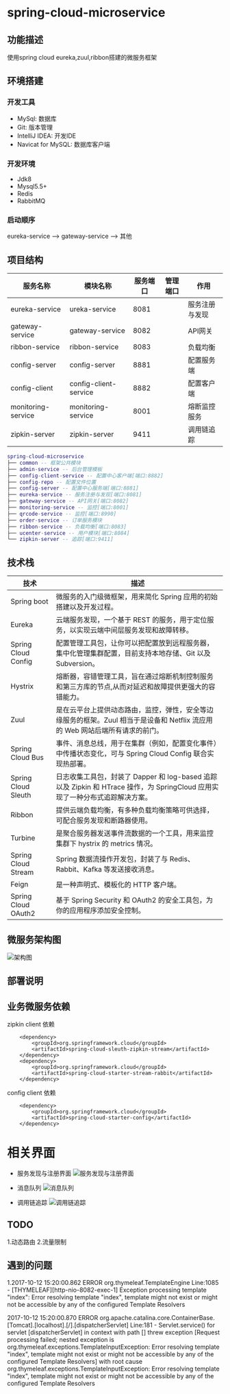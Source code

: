 # spring-cloud-microservice

## 功能描述
使用spring cloud eureka,zuul,ribbon搭建的微服务框架

## 环境搭建
### 开发工具
- MySql: 数据库
- Git: 版本管理
- IntelliJ IDEA: 开发IDE
- Navicat for MySQL: 数据库客户端

### 开发环境
- Jdk8
- Mysql5.5+
- Redis
- RabbitMQ

### 启动顺序
eureka-service --> gateway-service --> 其他

## 项目结构


| 服务名称 | 模块名称 | 服务端口 | 管理端口 | 作用
|--------|--------|--------|--------|--------|
|eureka-service|ureka-service|8081|        |服务注册与发现
|gateway-service| gateway-service | 8082 |        |API网关
|ribbon-service| ribbon-service| 8083    |        |负载均衡
|config-server|config-server| 8881     |        |配置服务端
|config-client| config-client-service |8882 |        | 配置客户端
|monitoring-service|monitoring-service|8001||熔断监控服务
|zipkin-server|zipkin-server|9411||调用链追踪



``` lua
spring-cloud-microservice
├── common -- 框架公共模块
├── admin-service -- 后台管理模板
├── config-client-service -- 配置中心客户端[端口:8882]
├── config-repo -- 配置文件位置
├── config-server -- 配置中心服务端[端口:8881]
├── eureka-service -- 服务注册与发现[端口:8081]
├── gateway-service -- API网关[端口:8082]
├── monitoring-service -- 监控[端口:8001]
├── qrcode-service -- 监控[端口:8990]
├── order-service -- 订单服务模块
├── ribbon-service -- 负载均衡[端口:8083]
├── ucenter-service -- 用户模块[端口:8084]
└── zipkin-server -- 追踪[端口:9411]

```
## 技术栈
| 技术 | 描述|
|--------|--------|
|Spring boot| 微服务的入门级微框架，用来简化 Spring 应用的初始搭建以及开发过程。
|Eureka | 云端服务发现，一个基于 REST 的服务，用于定位服务，以实现云端中间层服务发现和故障转移。
|Spring Cloud Config |配置管理工具包，让你可以把配置放到远程服务器，集中化管理集群配置，目前支持本地存储、Git 以及 Subversion。
|Hystrix |熔断器，容错管理工具，旨在通过熔断机制控制服务和第三方库的节点,从而对延迟和故障提供更强大的容错能力。
|Zuul | 是在云平台上提供动态路由，监控，弹性，安全等边缘服务的框架。Zuul 相当于是设备和 Netflix 流应用的 Web 网站后端所有请求的前门。
|Spring Cloud Bus |事件、消息总线，用于在集群（例如，配置变化事件）中传播状态变化，可与 Spring Cloud Config 联合实现热部署。
|Spring Cloud Sleuth |日志收集工具包，封装了 Dapper 和 log-based 追踪以及 Zipkin 和 HTrace 操作，为 SpringCloud 应用实现了一种分布式追踪解决方案。
|Ribbon |提供云端负载均衡，有多种负载均衡策略可供选择，可配合服务发现和断路器使用。
|Turbine | 是聚合服务器发送事件流数据的一个工具，用来监控集群下 hystrix 的 metrics 情况。
|Spring Cloud Stream |Spring 数据流操作开发包，封装了与 Redis、Rabbit、Kafka 等发送接收消息。
|Feign | 是一种声明式、模板化的 HTTP 客户端。
|Spring Cloud OAuth2 | 基于 Spring Security 和 OAuth2 的安全工具包，为你的应用程序添加安全控制。

## 微服务架构图
![架构图](doc/spring-cloud-architecture.png)

## 部署说明

## 业务微服务依赖
zipkin client 依赖
```
	<dependency>
		<groupId>org.springframework.cloud</groupId>
		<artifactId>spring-cloud-sleuth-zipkin-stream</artifactId>
	</dependency>
	<dependency>
		<groupId>org.springframework.cloud</groupId>
		<artifactId>spring-cloud-starter-stream-rabbit</artifactId>
	</dependency>

```
config client 依赖
```
	<dependency>
		<groupId>org.springframework.cloud</groupId>
		<artifactId>spring-cloud-starter-config</artifactId>
	</dependency>

```
# 相关界面
- 服务发现与注册界面
![服务发现与注册界面](doc/eureka.png)

- 消息队列
![消息队列](doc/rabbitmq.png)

- 调用链追踪
![调用链追踪](doc/zipkin.png)

## TODO
1.动态路由
2.流量限制

## 遇到的问题
1.2017-10-12 15:20:00.862 ERROR org.thymeleaf.TemplateEngine Line:1085 - [THYMELEAF][http-nio-8082-exec-1] Exception processing template "index": Error resolving template "index", template might not exist or might not be accessible by any of the configured Template Resolvers
  
  2017-10-12 15:20:00.870 ERROR org.apache.catalina.core.ContainerBase.[Tomcat].[localhost].[/].[dispatcherServlet] Line:181 - Servlet.service() for servlet [dispatcherServlet] in context with path [] threw exception [Request processing failed; nested exception is org.thymeleaf.exceptions.TemplateInputException: Error resolving template "index", template might not exist or might not be accessible by any of the configured Template Resolvers] with root cause
  org.thymeleaf.exceptions.TemplateInputException: Error resolving template "index", template might not exist or might not be accessible by any of the configured Template Resolvers